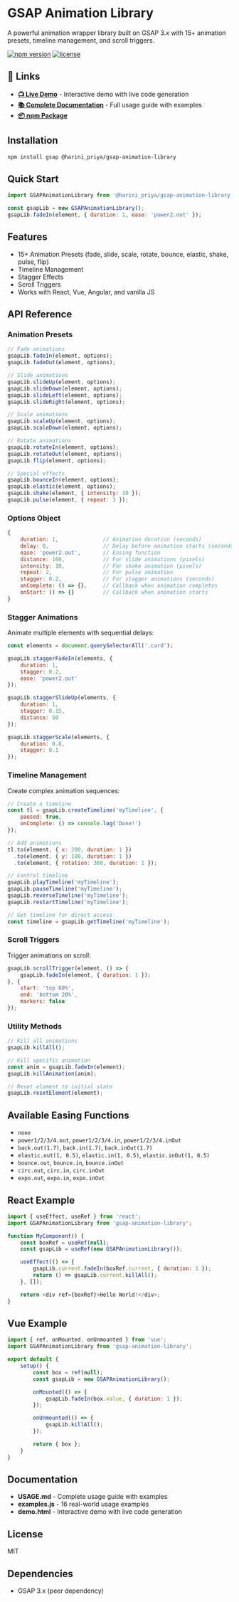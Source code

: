 # GSAP Animation Library

A powerful animation wrapper library built on GSAP 3.x with 15+ animation presets, timeline management, and scroll triggers.

[![npm version](https://img.shields.io/npm/v/@harini_priya/gsap-animation-library.svg)](https://www.npmjs.com/package/@harini_priya/gsap-animation-library)
[![license](https://img.shields.io/npm/l/@harini_priya/gsap-animation-library.svg)](https://github.com/Hariniha/gsap-animation-library/blob/main/LICENSE)

## 🔗 Links

- **[📺 Live Demo](https://your-demo-url.vercel.app)** - Interactive demo with live code generation
- **[📚 Complete Documentation](https://github.com/Hariniha/gsap-animation-library/blob/main/USAGE.md)** - Full usage guide with examples
- **[📦 npm Package](https://www.npmjs.com/package/@harini_priya/gsap-animation-library)**

## Installation

```bash
npm install gsap @harini_priya/gsap-animation-library
```

## Quick Start

```javascript
import GSAPAnimationLibrary from '@harini_priya/gsap-animation-library';

const gsapLib = new GSAPAnimationLibrary();
gsapLib.fadeIn(element, { duration: 1, ease: 'power2.out' });
```

## Features

- 15+ Animation Presets (fade, slide, scale, rotate, bounce, elastic, shake, pulse, flip)
- Timeline Management
- Stagger Effects
- Scroll Triggers
- Works with React, Vue, Angular, and vanilla JS

## API Reference

### Animation Presets

```javascript
// Fade animations
gsapLib.fadeIn(element, options);
gsapLib.fadeOut(element, options);

// Slide animations
gsapLib.slideUp(element, options);
gsapLib.slideDown(element, options);
gsapLib.slideLeft(element, options);
gsapLib.slideRight(element, options);

// Scale animations
gsapLib.scaleUp(element, options);
gsapLib.scaleDown(element, options);

// Rotate animations
gsapLib.rotateIn(element, options);
gsapLib.rotateOut(element, options);
gsapLib.flip(element, options);

// Special effects
gsapLib.bounceIn(element, options);
gsapLib.elastic(element, options);
gsapLib.shake(element, { intensity: 10 });
gsapLib.pulse(element, { repeat: 3 });
```

### Options Object

```javascript
{
    duration: 1,              // Animation duration (seconds)
    delay: 0,                 // Delay before animation starts (seconds)
    ease: 'power2.out',       // Easing function
    distance: 100,            // For slide animations (pixels)
    intensity: 10,            // For shake animation (pixels)
    repeat: 2,                // For pulse animation
    stagger: 0.2,             // For stagger animations (seconds)
    onComplete: () => {},     // Callback when animation completes
    onStart: () => {}         // Callback when animation starts
}
```

### Stagger Animations

Animate multiple elements with sequential delays:

```javascript
const elements = document.querySelectorAll('.card');

gsapLib.staggerFadeIn(elements, {
    duration: 1,
    stagger: 0.2,
    ease: 'power2.out'
});

gsapLib.staggerSlideUp(elements, {
    duration: 1,
    stagger: 0.15,
    distance: 50
});

gsapLib.staggerScale(elements, {
    duration: 0.8,
    stagger: 0.1
});
```

### Timeline Management

Create complex animation sequences:

```javascript
// Create a timeline
const tl = gsapLib.createTimeline('myTimeline', {
    paused: true,
    onComplete: () => console.log('Done!')
});

// Add animations
tl.to(element, { x: 200, duration: 1 })
  .to(element, { y: 100, duration: 1 })
  .to(element, { rotation: 360, duration: 1 });

// Control timeline
gsapLib.playTimeline('myTimeline');
gsapLib.pauseTimeline('myTimeline');
gsapLib.reverseTimeline('myTimeline');
gsapLib.restartTimeline('myTimeline');

// Get timeline for direct access
const timeline = gsapLib.getTimeline('myTimeline');
```

### Scroll Triggers

Trigger animations on scroll:

```javascript
gsapLib.scrollTrigger(element, () => {
    gsapLib.fadeIn(element, { duration: 1 });
}, {
    start: 'top 80%',
    end: 'bottom 20%',
    markers: false
});
```

### Utility Methods

```javascript
// Kill all animations
gsapLib.killAll();

// Kill specific animation
const anim = gsapLib.fadeIn(element);
gsapLib.killAnimation(anim);

// Reset element to initial state
gsapLib.resetElement(element);
```

## Available Easing Functions

- `none`
- `power1/2/3/4.out`, `power1/2/3/4.in`, `power1/2/3/4.inOut`
- `back.out(1.7)`, `back.in(1.7)`, `back.inOut(1.7)`
- `elastic.out(1, 0.5)`, `elastic.in(1, 0.5)`, `elastic.inOut(1, 0.5)`
- `bounce.out`, `bounce.in`, `bounce.inOut`
- `circ.out`, `circ.in`, `circ.inOut`
- `expo.out`, `expo.in`, `expo.inOut`

## React Example

```javascript
import { useEffect, useRef } from 'react';
import GSAPAnimationLibrary from 'gsap-animation-library';

function MyComponent() {
    const boxRef = useRef(null);
    const gsapLib = useRef(new GSAPAnimationLibrary());

    useEffect(() => {
        gsapLib.current.fadeIn(boxRef.current, { duration: 1 });
        return () => gsapLib.current.killAll();
    }, []);

    return <div ref={boxRef}>Hello World!</div>;
}
```

## Vue Example

```javascript
import { ref, onMounted, onUnmounted } from 'vue';
import GSAPAnimationLibrary from 'gsap-animation-library';

export default {
    setup() {
        const box = ref(null);
        const gsapLib = new GSAPAnimationLibrary();

        onMounted(() => {
            gsapLib.fadeIn(box.value, { duration: 1 });
        });

        onUnmounted(() => {
            gsapLib.killAll();
        });

        return { box };
    }
}
```

## Documentation

- **USAGE.md** - Complete usage guide with examples
- **examples.js** - 16 real-world usage examples
- **demo.html** - Interactive demo with live code generation

## License

MIT

## Dependencies

- GSAP 3.x (peer dependency)
